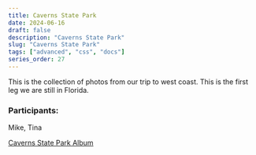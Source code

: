 ```yaml
---
title: Caverns State Park
date: 2024-06-16
draft: false
description: "Caverns State Park"
slug: "Caverns State Park"
tags: ["advanced", "css", "docs"]
series_order: 27
---
```


This is the collection of photos from our trip to west coast. This is the first leg we are still in Florida.




### Participants:
Mike, Tina

[Caverns State Park Album](https://photos.app.goo.gl/9GzKhVV63wTcBYc39)

